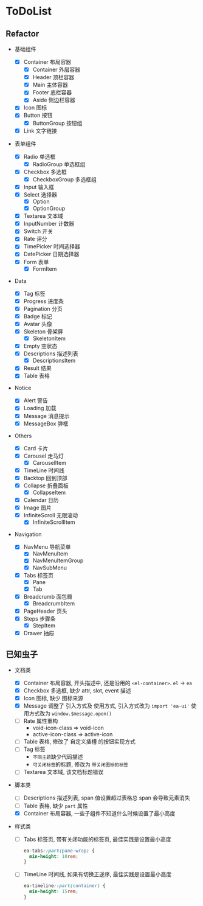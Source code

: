 # ToDoList

## Refactor

- 基础组件

  - [x] Container 布局容器
    - [x] Container 外层容器
    - [x] Header 顶栏容器
    - [x] Main 主体容器
    - [x] Footer 底栏容器
    - [x] Aside 侧边栏容器
  - [x] Icon 图标
  - [x] Button 按钮
    - [x] ButtonGroup 按钮组
  - [x] Link 文字链接

- 表单组件

  - [x] Radio 单选框
    - [x] RadioGroup 单选框组
  - [x] Checkbox 多选框
    - [x] CheckboxGroup 多选框组
  - [x] Input 输入框
  - [x] Select 选择器
    - [x] Option
    - [x] OptionGroup
  - [x] Textarea 文本域
  - [x] InputNumber 计数器
  - [x] Switch 开关
  - [x] Rate 评分
  - [x] TimePicker 时间选择器
  - [x] DatePicker 日期选择器
  - [x] Form 表单
    - [x] FormItem

- Data

  - [x] Tag 标签
  - [x] Progress 进度条
  - [x] Pagination 分页
  - [x] Badge 标记
  - [x] Avatar 头像
  - [x] Skeleton 骨架屏
    - [x] SkeletonItem
  - [x] Empty 空状态
  - [x] Descriptions 描述列表
    - [x] DescriptionsItem
  - [x] Result 结果
  - [x] Table 表格

- Notice

  - [x] Alert 警告
  - [x] Loading 加载
  - [x] Message 消息提示
  - [x] MessageBox 弹框

- Others

  - [x] Card 卡片
  - [x] Carousel 走马灯
    - [x] CarouselItem
  - [x] TimeLine 时间线
  - [x] Backtop 回到顶部
  - [x] Collapse 折叠面板
    - [x] CollapseItem
  - [x] Calendar 日历
  - [x] Image 图片
  - [x] InfiniteScroll 无限滚动
    - [x] InfiniteScrollItem

- Navigation

  - [x] NavMenu 导航菜单
    - [x] NavMenuItem
    - [x] NavMenuItemGroup
    - [x] NavSubMenu
  - [x] Tabs 标签页
    - [x] Pane
    - [x] Tab
  - [x] Breadcrumb 面包屑
    - [x] BreadcrumbItem
  - [x] PageHeader 页头
  - [x] Steps 步骤条
    - [x] StepItem
  - [x] Drawer 抽屉

## 已知虫子

- 文档类

  - [x] Container 布局容器, 开头描述中, 还是沿用的 `<el-container>`. `el` -> `ea`
  - [x] Checkbox 多选框, 缺少 attr, slot, event 描述
  - [x] Icon 图标, 缺少 图标来源
  - [x] Message 调整了 引入方式及 使用方式,
        引入方式改为 `import 'ea-ui'`
        使用方式改为 `window.$message.open()`
  - [ ] Rate 属性重构
    - void-icon-class => void-icon
    - active-icon-class => active-icon
  - [ ] Table 表格, 修改了 自定义插槽 的按钮实现方式
  - [ ] Tag 标签
    - `不同主题`缺少代码描述
    - `可关闭标签`的标题, 修改为 `带关闭图标的标签`
  - [ ] Textarea 文本域, 该文档标题错误

- 脚本类

  - [ ] Descriptions 描述列表, span 值设置超过表格总 span 会导致元素消失
  - [ ] Table 表格, 缺少 `part` 属性
  - [x] Container 布局容器, 一些子组件不知道什么时候设置了最小高度

- 样式类

  - [ ] Tabs 标签页, 带有关闭功能的标签页, 最佳实践是设置最小高度
    ```css
    ea-tabs::part(pane-wrap) {
      min-height: 10rem;
    }
    ```
  - [ ] TimeLine 时间线, 如果有切换正逆序, 最佳实践是设置最小高度

    ```css
    ea-timeline::part(container) {
      min-height: 15rem;
    }
    ```
